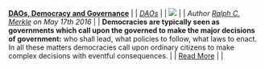 [**DAOs, Democracy and Governance**](http://merkle.com/papers/DAOdemocracyDraft.pdf) |  |
[_DAOs_](daos.md) |  |
[<img src="../../images/monthly_no_image.png">](http://merkle.com/papers/DAOdemocracyDraft.pdf) |  |
_Author [Ralph C. Merkle](http://www.merkle.com/) on May 17th 2016_ |  |
**Democracies are typically seen as governments which call upon the governed to make the major decisions of government:** who shall lead, what policies to follow, what laws to enact. In all these matters democracies call upon ordinary citizens to make complex decisions with eventful consequences. |  |
[Read More](http://merkle.com/papers/DAOdemocracyDraft.pdf) |  |

